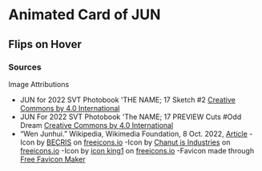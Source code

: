 # Animated Card of JUN

## Flips on Hover

### Sources
Image Attributions
- JUN for 2022 SVT Photobook 'THE NAME; 17 Sketch #2 [Creative Commons by 4.0 International](https://creativecommons.org/licenses/by/4.0/legalcode)
- JUN For 2022 SVT Photobook 'The NAME; 17 PREVIEW Cuts #Odd Dream [Creative Commons by 4.0 International](https://creativecommons.org/licenses/by/4.0/legalcode)
- “Wen Junhui.” Wikipedia, Wikimedia Foundation, 8 Oct. 2022, [Article](https://en.wikipedia.org/wiki/Wen_Junhui)
-Icon by [BECRIS](https://freeicons.io/profile/3484) on [freeicons.io](https://freeicons.io)
-Icon by [Chanut is Industries](https://freeicons.io/profile/135331) on [freeicons.io](https://freeicons.io)
-Icon by [icon king1](https://freeicons.io/profile/3) on [freeicons.io](https://freeicons.io)
-Favicon made through [Free Favicon Maker](https://formito.com/tools/favicon)
                                
                                

